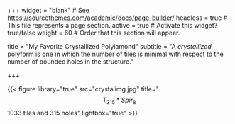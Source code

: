 +++
widget = "blank"  # See https://sourcethemes.com/academic/docs/page-builder/
headless = true  # This file represents a page section.
active = true  # Activate this widget? true/false
weight = 60  # Order that this section will appear.

title = "My Favorite Crystallized Polyiamond"
subtitle = "A *crystallized* polyform is one in which the number of tiles is minimal with respect to the number of bounded holes in the structure."


+++

{{< figure library="true" src="crystalimg.jpg" title="$$T_{315}\ast Spir_8$$ 1033 tiles and 315 holes" lightbox="true" >}}
